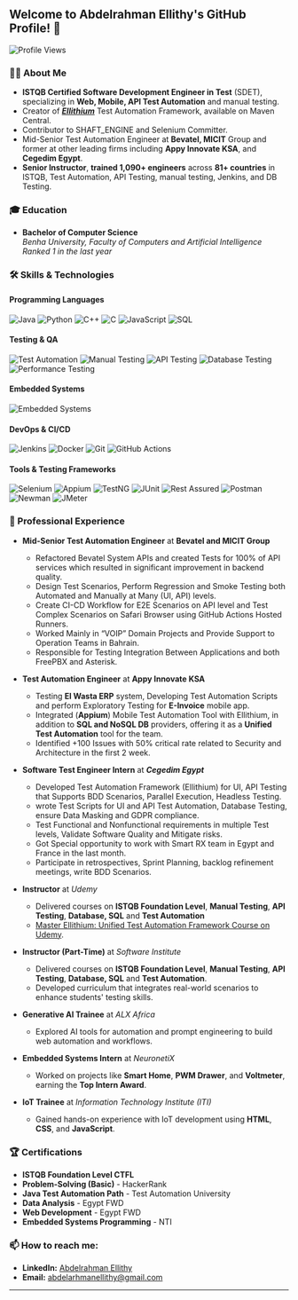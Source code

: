 ## Welcome to Abdelrahman Ellithy's GitHub Profile! 👋

![Profile Views](https://komarev.com/ghpvc/?username=Abdelrhman-Ellithy-Ellithium&style=flat-square&color=blue)

### 👨‍💻 About Me
- **ISTQB Certified Software Development Engineer in Test** (SDET), specializing in **Web, Mobile, API Test Automation** and manual testing.
- Creator of **[_Ellithium_](https://github.com/Abdelrhman-Ellithy/Ellithium)** Test Automation Framework, available on Maven Central.
- Contributor to SHAFT_ENGINE and Selenium Committer.
- Mid-Senior Test Automation Engineer at **Bevatel, MICIT** Group and former at other leading firms including **Appy Innovate KSA**, and **Cegedim Egypt**.
- **Senior Instructor**, **trained 1,090+ engineers** across **81+ countries** in ISTQB, Test Automation, API Testing, manual testing, Jenkins, and DB Testing.

### 🎓 Education
- **Bachelor of Computer Science**  
  *Benha University, Faculty of Computers and Artificial Intelligence* *Ranked 1 in the last year*  

### 🛠️ Skills & Technologies

#### Programming Languages
![Java](https://img.shields.io/badge/Java-ED8B00?style=for-the-badge&logo=openjdk&logoColor=white)
![Python](https://img.shields.io/badge/Python-3776AB?style=for-the-badge&logo=python&logoColor=white)
![C++](https://img.shields.io/badge/C++-00599C?style=for-the-badge&logo=c%2B%2B&logoColor=white)
![C](https://img.shields.io/badge/C-00599C?style=for-the-badge&logo=c&logoColor=white)
![JavaScript](https://img.shields.io/badge/JavaScript-F7DF1E?style=for-the-badge&logo=javascript&logoColor=black)
![SQL](https://img.shields.io/badge/SQL-4479A1?style=for-the-badge&logo=mysql&logoColor=white)

#### Testing & QA
![Test Automation](https://img.shields.io/badge/Test_Automation-blue?style=for-the-badge)
![Manual Testing](https://img.shields.io/badge/Manual_Testing-FF9900?style=for-the-badge)
![API Testing](https://img.shields.io/badge/API_Testing-blueviolet?style=for-the-badge)
![Database Testing](https://img.shields.io/badge/Database_Testing-brightgreen?style=for-the-badge)
![Performance Testing](https://img.shields.io/badge/Performance_Testing-red?style=for-the-badge)

#### Embedded Systems
![Embedded Systems](https://img.shields.io/badge/Embedded_Systems-000000?style=for-the-badge&logo=arduino&logoColor=white)

#### DevOps & CI/CD
![Jenkins](https://img.shields.io/badge/Jenkins-D24939?style=for-the-badge&logo=jenkins&logoColor=white)
![Docker](https://img.shields.io/badge/Docker-2496ED?style=for-the-badge&logo=docker&logoColor=white)
![Git](https://img.shields.io/badge/Git-F05032?style=for-the-badge&logo=git&logoColor=white)
![GitHub Actions](https://img.shields.io/badge/GitHub_Actions-2088FF?style=for-the-badge&logo=github-actions&logoColor=white)

#### Tools & Testing Frameworks
![Selenium](https://img.shields.io/badge/Selenium-43B02A?style=for-the-badge&logo=selenium&logoColor=white)
![Appium](https://img.shields.io/badge/Appium-663399?style=for-the-badge&logo=appium&logoColor=white)
![TestNG](https://img.shields.io/badge/TestNG-007396?style=for-the-badge&logo=testing-library&logoColor=white)
![JUnit](https://img.shields.io/badge/JUnit-25A162?style=for-the-badge&logo=junit&logoColor=white)
![Rest Assured](https://img.shields.io/badge/Rest_Assured-4479A1?style=for-the-badge)
![Postman](https://img.shields.io/badge/Postman-FF6C37?style=for-the-badge&logo=postman&logoColor=white)
![Newman](https://img.shields.io/badge/Newman-FF6C37?style=for-the-badge)
![JMeter](https://img.shields.io/badge/JMeter-D22128?style=for-the-badge&logo=apache&logoColor=white)

### 💼 Professional Experience
- **Mid-Senior Test Automation Engineer** at **Bevatel and MICIT Group**
  - Refactored Bevatel System APIs and created Tests for 100% of API services which resulted in significant improvement in backend quality. 
  - Design Test Scenarios, Perform Regression and Smoke Testing both Automated and Manually at Many (UI, API) levels.  
  - Create CI-CD Workflow for E2E Scenarios on API level and Test Complex Scenarios on Safari Browser using GitHub Actions Hosted Runners. 
  - Worked Mainly in “VOIP” Domain Projects and Provide Support to Operation Teams in Bahrain.  
  - Responsible for Testing Integration Between Applications and both FreePBX and Asterisk. 
- **Test Automation Engineer** at **Appy Innovate KSA** 
  - Testing **El Wasta ERP** system, Developing Test Automation Scripts and perform Exploratory Testing for **E-Invoice** mobile app. 
  - Integrated (**Appium**) Mobile Test Automation Tool with Ellithium, in addition to **SQL and NoSQL DB** providers, offering it as a **Unified Test Automation** tool for the team. 
  - Identified +100 Issues with 50% critical rate related to Security and Architecture in the first 2 week. 
- **Software Test Engineer Intern** at **_Cegedim Egypt_** 
  - Developed Test Automation Framework (Ellithium) for UI, API Testing that Supports BDD Scenarios, Parallel Execution, Headless Testing. 
  - wrote Test Scripts for UI and API Test Automation, Database Testing, ensure Data Masking and GDPR compliance. 
  - Test Functional and Nonfunctional requirements in multiple Test levels, Validate Software Quality and Mitigate risks.  
  - Got Special opportunity to work with Smart RX team in Egypt and France in the last month. 
  - Participate in retrospectives, Sprint Planning, backlog refinement meetings, write BDD Scenarios. 

- **Instructor** at *Udemy*  
  - Delivered courses on **ISTQB Foundation Level**, **Manual Testing**, **API Testing**, **Database, SQL** and **Test Automation**
  - [Master Ellithium: Unified Test Automation Framework Course on Udemy](https://www.udemy.com/course/master-ellithium-unified-test-automation-framework/?couponCode=ELLITHIUM-2.0.1).
  
- **Instructor (Part-Time)** at *Software Institute*   
  - Delivered courses on **ISTQB Foundation Level**, **Manual Testing**, **API Testing**, **Database, SQL** and **Test Automation**.
  - Developed curriculum that integrates real-world scenarios to enhance students' testing skills.

- **Generative AI Trainee** at *ALX Africa*  
  - Explored AI tools for automation and prompt engineering to build web automation and workflows.

- **Embedded Systems Intern** at *NeuronetiX*   
  - Worked on projects like **Smart Home**, **PWM Drawer**, and **Voltmeter**, earning the **Top Intern Award**.

- **IoT Trainee** at *Information Technology Institute (ITI)*  
  - Gained hands-on experience with IoT development using **HTML**, **CSS**, and **JavaScript**.

### 🏆 Certifications
- **ISTQB Foundation Level CTFL**  
- **Problem-Solving (Basic)** - HackerRank  
- **Java Test Automation Path** - Test Automation University  
- **Data Analysis** - Egypt FWD  
- **Web Development** - Egypt FWD  
- **Embedded Systems Programming** - NTI

### 📫 How to reach me:
- **LinkedIn:** [Abdelrahman Ellithy](https://www.linkedin.com/in/AbdelrahmanEllithy/)  
- **Email:** abdelarhmanellithy@gmail.com  
---
